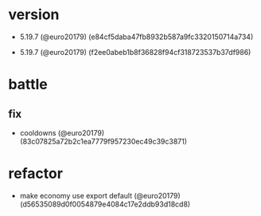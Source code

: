 # version

* 5.19.7 (@euro20179) (e84cf5daba47fb8932b587a9fc3320150714a734)

* 5.19.7 (@euro20179) (f2ee0abeb1b8f36828f94cf318723537b37df986)


# battle

## fix

* cooldowns (@euro20179) (83c07825a72b2c1ea7779f957230ec49c39c3871)


# refactor

* make economy use export default (@euro20179) (d56535089d0f0054879e4084c17e2ddb93d18cd8)


